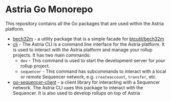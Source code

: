 # Astria Go Monorepo

This repository contains all the Go packages that are used within the Astria
platform.

* [bech32m](./modules/bech32m) - a utility package that is a simple
  facade for
  [btcutil/bech32m](https://github.com/btcsuite/btcd/tree/master/btcutil/bech32)
* [cli](./modules/cli) - The Astria CLI is a command line
  interface for the Astria platform. It is used to interact with the Astria
  platform and manage your rollup projects. It has two main commands:
  * `dev` - This command is used to start the development server for your
    rollup project.
  * `sequencer` - This command has subcommands to interact with a local or
    remote Sequencer network, e.g. `createaccount`, `transfer`, etc.
* [go-sequencer-client](./modules/go-sequencer-client) - a client library for
  interacting with a Sequencer network. The Astria CLI uses this package to
  interact with the Sequencer. It is also used to develop rollups on top of
  Astria
